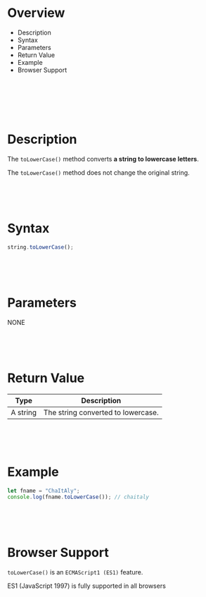 # Overview

- Description
- Syntax
- Parameters
- Return Value
- Example
- Browser Support

&nbsp;

&nbsp;

&nbsp;

# Description

The `toLowerCase()` method converts **a string to lowercase letters**.

The `toLowerCase()` method does not change the original string.

&nbsp;

&nbsp;

# Syntax

```js
string.toLowerCase();
```

&nbsp;

&nbsp;

# Parameters

NONE

&nbsp;

&nbsp;

# Return Value

| Type     | Description                        |
| -------- | ---------------------------------- |
| A string | The string converted to lowercase. |

&nbsp;

&nbsp;

# Example

```js
let fname = "ChaItAly";
console.log(fname.toLowerCase()); // chaitaly
```

&nbsp;

&nbsp;

# Browser Support

`toLowerCase()` is an `ECMAScript1 (ES1)` feature.

ES1 (JavaScript 1997) is fully supported in all browsers
